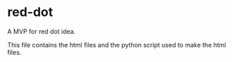 # red-dot
A MVP for red dot idea.

This file contains the html files and the python script used to make the html files.
